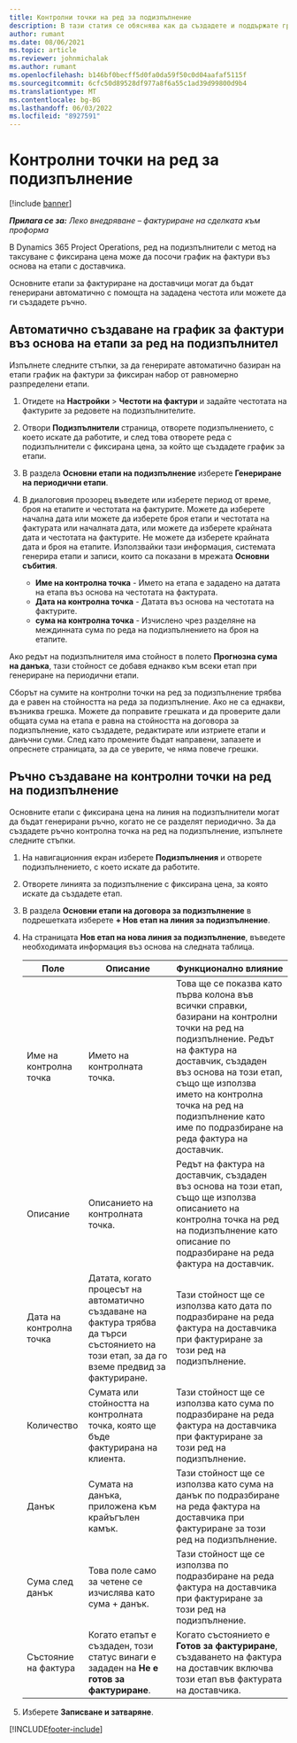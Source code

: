 ```yaml
---
title: Контролни точки на ред за подизпълнение
description: В тази статия се обяснява как да създадете и поддържате график на фактурата, базирана на milestone, за договор за подизпълнение с доставчик.
author: rumant
ms.date: 08/06/2021
ms.topic: article
ms.reviewer: johnmichalak
ms.author: rumant
ms.openlocfilehash: b146bf0becff5d0fa0da59f50c0d04aafaf5115f
ms.sourcegitcommit: 6cfc50d89528df977a8f6a55c1ad39d99800d9b4
ms.translationtype: MT
ms.contentlocale: bg-BG
ms.lasthandoff: 06/03/2022
ms.locfileid: "8927591"
---
```

# <a name="subcontract-line-milestones"></a>Контролни точки на ред за подизпълнение

[!include [banner](../../includes/dataverse-preview.md)]

_**Прилага се за:** Леко внедряване – фактуриране на сделката към проформа_

В Dynamics 365 Project Operations, ред на подизпълнители с метод на таксуване с фиксирана цена може да посочи график на фактури въз основа на етапи с доставчика.

Основните етапи за фактуриране на доставчици могат да бъдат генерирани автоматично с помощта на зададена честота или можете да ги създадете ръчно.

## <a name="automatically-create-a-milestone-based-invoice-schedule-for-a-subcontract-line"></a>Автоматично създаване на график за фактури въз основа на етапи за ред на подизпълнител

Изпълнете следните стъпки, за да генерирате автоматично базиран на етапи график на фактури за фиксиран набор от равномерно разпределени етапи.

1. Отидете на **Настройки** > **Честоти на фактури** и задайте честотата на фактурите за редовете на подизпълнителите.
2. Отвори **Подизпълнители** страница, отворете подизпълнението, с което искате да работите, и след това отворете реда с подизпълнители с фиксирана цена, за който ще създадете график за етапи.
3. В раздела **Основни етапи на подизпълнение** изберете **Генериране на периодични етапи**.
4. В диалоговия прозорец въведете или изберете период от време, броя на етапите и честотата на фактурите. Можете да изберете начална дата или можете да изберете броя етапи и честотата на фактурата или началната дата, или можете да изберете крайната дата и честотата на фактурите. Не можете да изберете крайната дата и броя на етапите.
Използвайки тази информация, системата генерира етапи и записи, които са показани в мрежата **Основни събития**.

   - **Име на контролна точка** - Името на етапа е зададено на датата на етапа въз основа на честотата на фактурата.
   - **Дата на контролна точка** - Датата въз основа на честотата на фактурите.
   - **сума на контролна точка** - Изчислено чрез разделяне на междинната сума по реда на подизпълнението на броя на етапите.

Ако редът на подизпълнителя има стойност в полето **Прогнозна сума на данъка**, тази стойност се добавя еднакво към всеки етап при генериране на периодични етапи.

Сборът на сумите на контролни точки на ред за подизпълнение трябва да е равен на стойността на реда за подизпълнение. Ако не са еднакви, възниква грешка. Можете да поправите грешката и да проверите дали общата сума на етапа е равна на стойността на договора за подизпълнение, като създадете, редактирате или изтриете етапи и данъчни суми. След като промените бъдат направени, запазете и опреснете страницата, за да се уверите, че няма повече грешки.

## <a name="manually-create-subcontract-line-milestones"></a>Ръчно създаване на контролни точки на ред на подизпълнение

Основните етапи с фиксирана цена на линия на подизпълнители могат да бъдат генерирани ръчно, когато не се разделят периодично. За да създадете ръчно контролна точка на ред на подизпълнение, изпълнете следните стъпки.

1. На навигационния екран изберете **Подизпълнения** и отворете подизпълнението, с което искате да работите.
2. Отворете линията за подизпълнение с фиксирана цена, за която искате да създадете етап.
3. В раздела **Основни етапи на договора за подизпълнение** в подрешетката изберете **+ Нов етап на линия за подизпълнение**.
4. На страницата **Нов етап на нова линия за подизпълнение**, въведете необходимата информация въз основа на следната таблица.

    | Поле | Описание |Функционално влияние|
    | --- | --- |----------------------|
    | Име на контролна точка | Името на контролната точка. |Това ще се показва като първа колона във всички справки, базирани на контролни точки на ред на подизпълнение. Редът на фактура на доставчик, създаден въз основа на този етап, също ще използва името на контролна точка на ред на подизпълнение като име по подразбиране на реда фактура на доставчик.|
    | Описание | Описанието на контролната точка. |Редът на фактура на доставчик, създаден въз основа на този етап, също ще използва описанието на контролна точка на ред на подизпълнение като описание по подразбиране на реда фактура на доставчик.|
    | Дата на контролна точка | Датата, когато процесът на автоматично създаване на фактура трябва да търси състоянието на този етап, за да го вземе предвид за фактуриране.| Тази стойност ще се използва като дата по подразбиране на реда фактура на доставчика при фактуриране за този ред на подизпълнение. |
    | Количество | Сумата или стойността на контролната точка, която ще бъде фактурирана на клиента. |Тази стойност ще се използва като сума по подразбиране на реда фактура на доставчика при фактуриране за този ред на подизпълнение. |
    | Данък | Сумата на данъка, приложена към крайъгълен камък.| Тази стойност ще се използва като сума на данък по подразбиране на реда фактура на доставчика при фактуриране за този ред на подизпълнение. |
    | Сума след данък | Това поле само за четене се изчислява като сума + данък.|Тази стойност ще се използва по подразбиране на реда фактура на доставчика при фактуриране за този ред на подизпълнение. |
    | Състояние на фактура | Когато етапът е създаден, този статус винаги е зададен на **Не е готов за фактуриране**.|  Когато състоянието е **Готов за фактуриране**, създаването на фактура на доставчик включва този етап във фактурата на доставчика. |

5. Изберете **Записване и затваряне**.


[!INCLUDE[footer-include](../../includes/footer-banner.md)]
